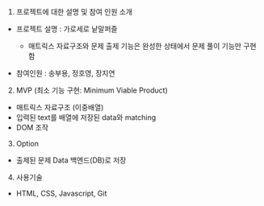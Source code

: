 1. 프로젝트에 대한 설명 및 참여 인원 소개
  - 프로젝트 설명 : 가로세로 낱말퍼즐
    * 매트릭스 자료구조와 문제 출제 기능은 완성한 상태에서 문제 풀이 기능만 구현함

  - 참여인원 : 송부용, 정호영, 장지연 
​

2. MVP (최소 기능 구현: Minimum Viable Product)
  - 매트릭스 자료구조 (이중배열)
  - 입력된 text를 배열에 저장된 data와 matching
  - DOM 조작
​
3. Option
  - 출제된 문제 Data 백엔드(DB)로 저장

4. 사용기술
  - HTML, CSS, Javascript, Git